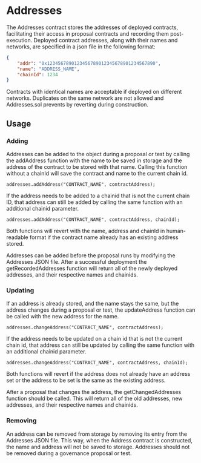# Addresses

The Addresses contract stores the addresses of deployed contracts, facilitating their access in proposal contracts and recording them post-execution. Deployed contract addresses, along with their names and networks, are specified in a json file in the following format:

```json
{
    "addr": "0x1234567890123456789012345678901234567890",
    "name": "ADDRESS_NAME",
    "chainId": 1234
}
```

Contracts with identical names are acceptable if deployed on different networks. Duplicates on the same network are not allowed and Addresses.sol prevents by reverting during construction.

## Usage

### Adding

Addresses can be added to the object during a proposal or test by calling the addAddress function with the name to be saved in storage and the address of the contract to be stored with that name. Calling this function without a chainId will save the contract and name to the current chain id.

```solidity
addresses.addAddress("CONTRACT_NAME", contractAddress);
```

If the address needs to be added to a chainid that is not the current chain ID, that address can still be added by calling the same function with an additional chainid parameter.

```solidity
addresses.addAddress("CONTRACT_NAME", contractAddress, chainId);
```

Both functions will revert with the name, address and chainId in human-readable format if the contract name already has an existing address stored.

Addresses can be added before the proposal runs by modifying the Addresses JSON file. After a successful deployment the getRecordedAddresses function will return all of the newly deployed addresses, and their respective names and chainids.&#x20;

### Updating

If an address is already stored, and the name stays the same, but the address changes during a proposal or test, the updateAddress function can be called with the new address for the name.

```solidity
addresses.changeAddress("CONTRACT_NAME", contractAddress);
```

If the address needs to be updated on a chain id that is not the current chain id, that address can still be updated by calling the same function with an additional chainid parameter.

```solidity
addresses.changeAddress("CONTRACT_NAME", contractAddress, chainId);
```

Both functions will revert if the address does not already have an address set or the address to be set is the same as the existing address.

After a proposal that changes the address, the getChangedAddresses function should be called. This will return all of the old addresses, new addresses, and their respective names and chainids.

### Removing

An address can be removed from storage by removing its entry from the Addresses JSON file. This way, when the Address contract is constructed, the name and address will not be saved to storage. Addresses should not be removed during a governance proposal or test.
